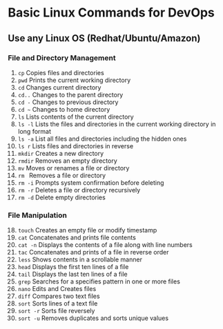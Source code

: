 # Basic Linux Commands for DevOps

## Use any Linux OS (Redhat/Ubuntu/Amazon)

### File and Directory Management

1. `cp` Copies files and directories
2. `pwd` Prints the current working directory
3. `cd` Changes current directory
4. `cd..` Changes to the parent directory
5. `cd -` Changes to previous directory
6. `cd ~` Changes to home directory
7. `ls` Lists contents of the current directory
8. `ls -l` Lists the files and directories in the current working directory in long format
9. `ls -a` List all files and directories including the hidden ones
10. `ls r` Lists files and directories in reverse
11. `mkdir` Creates a new directory
12. `rmdir` Removes an empty directory
13. `mv` Moves or renames a file or directory
14. `rm ` Removes a file or directory
15. `rm -i` Prompts system confirmation before deleting
16. `rm -r` Deletes a file or directory recursively
17. `rm -d` Delete empty directories

### File Manipulation

18. `touch` Creates an empty file or modify timestamp
19. `cat` Concatenates and prints file contents
20. `cat -n` Displays the contents of a file along with line numbers
21. `tac` Concatenates and prints of a file in reverse order
22. `less` Shows contents in a scrollable manner
23. `head` Displays the first ten lines of a file
24. `tail` Displays the last ten lines of a file
25. `grep` Searches for a specifies pattern in one or more files
26. `nano` Edits and Creates files
27. `diff` Compares two text files
28. `sort` Sorts lines of a text file
29. `sort -r` Sorts file reversely
30. `sort -u` Removes duplicates and sorts unique values
